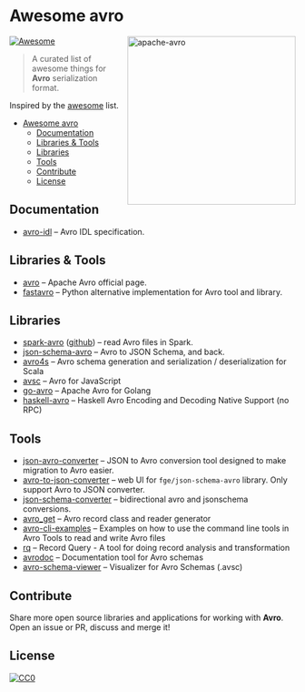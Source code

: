# Awesome avro
[![Awesome](https://awesome.re/badge.svg)](https://awesome.re) [<img src="http://avro.apache.org/images/avro-logo.png" width="296" align="right" alt="apache-avro">](https://github.com/m0nhawk/awesome-avro)

> A curated list of awesome things for **Avro** serialization format.

Inspired by the [awesome](https://github.com/sindresorhus/awesome) list.

- [Awesome avro](#awesome-avro)
  - [Documentation](#documentation)
  - [Libraries & Tools](#libraries--tools)
  - [Libraries](#libraries)
  - [Tools](#tools)
  - [Contribute](#contribute)
  - [License](#license)

## Documentation

* [avro-idl](https://avro.apache.org/docs/current/idl.html) &ndash; Avro IDL specification.

## Libraries & Tools

* [avro](https://avro.apache.org/docs/current/index.html) &ndash; Apache Avro official page.
* [fastavro](https://fastavro.readthedocs.io/en/latest/) &ndash; Python alternative implementation for Avro tool and library.

## Libraries

* [spark-avro](https://docs.databricks.com/spark/latest/data-sources/read-avro.html) ([github](https://github.com/databricks/spark-avro)) &ndash; read Avro files in Spark.
* [json-schema-avro](https://github.com/fge/json-schema-avro) &ndash; Avro to JSON Schema, and back.
* [avro4s](https://github.com/sksamuel/avro4s) &ndash; Avro schema generation and serialization / deserialization for Scala
* [avsc](https://github.com/mtth/avsc) &ndash; Avro for JavaScript
* [go-avro](https://github.com/go-avro/avro) &ndash; Apache Avro for Golang
* [haskell-avro](https://github.com/haskell-works/avro) &ndash; Haskell Avro Encoding and Decoding Native Support (no RPC)

## Tools

* [json-avro-converter](https://github.com/allegro/json-avro-converter) &ndash; JSON to Avro conversion tool designed to make migration to Avro easier.
* [avro-to-json-converter](https://json-schema-validator.herokuapp.com/avro.jsp) &ndash; web UI for `fge/json-schema-avro` library. Only support Avro to JSON converter.
* [json-schema-converter](https://github.com/eevans/json-schema-converter) &ndash; bidirectional avro and jsonschema conversions.
* [avro_get](https://github.com/deepfakes/faceswap) &ndash; Avro record class and reader generator
* [avro-cli-examples](https://github.com/miguno/avro-cli-examples) &ndash; Examples on how to use the command line tools in Avro Tools to read and write Avro files
* [rq](https://github.com/dflemstr/rq) &ndash; Record Query - A tool for doing record analysis and transformation
* [avrodoc](https://github.com/ept/avrodoc) &ndash; Documentation tool for Avro schemas
* [avro-schema-viewer](https://github.com/bolcom/avro-schema-viewer) &ndash; Visualizer for Avro Schemas (.avsc)

## Contribute

Share more open source libraries and applications for working with **Avro**. Open an issue or PR, discuss and merge it!

## License

[![CC0](https://licensebuttons.net/p/zero/1.0/88x31.png)](https://creativecommons.org/publicdomain/zero/1.0/)

